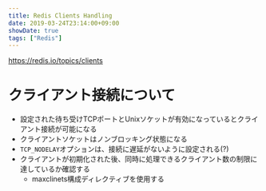 ```yaml
---
title: Redis Clients Handling
date: 2019-03-24T23:14:00+09:00
showDate: true
tags: ["Redis"]
---
```


https://redis.io/topics/clients

# クライアント接続について
- 設定された待ち受けTCPポートとUnixソケットが有効になっているとクライアント接続が可能になる
- クライアントソケットはノンブロッキング状態になる
- `TCP_NODELAY`オプションは、接続に遅延がないように設定される(?)
- クライアントが初期化された後、同時に処理できるクライアント数の制限に達しているか確認する
  - maxclinets構成ディレクティブを使用する
  
